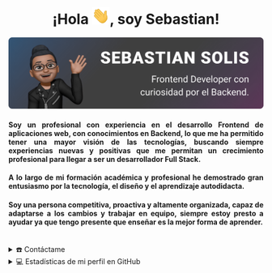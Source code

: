 <div align="center">
  <h1 align="center">¡Hola <img width="35" src="https://github.com/SebastianSolis96/SebastianSolis96/blob/main/img/hi_gif.gif">, soy Sebastian!</h1>
</div>

<div align="center">
  <a href="https://www.sebascript.dev">
    <img  src="https://github.com/SebastianSolis96/SebastianSolis96/blob/main/img/banner.svg" alt="banner" />
  </a>
</div>

<div align="center">
  <h4 align="justify">
    Soy un profesional con experiencia en el desarrollo Frontend de aplicaciones web, con conocimientos en Backend, lo que me ha permitido tener una mayor visión de las tecnologías, buscando siempre experiencias nuevas y positivas que me permitan un crecimiento profesional para llegar a ser un desarrollador Full Stack.
  </h4>
  
  <h4 align="justify">  
    A lo largo de mi formación académica y profesional he demostrado gran entusiasmo por la tecnología, el diseño y el aprendizaje autodidacta.
  </h4>
  
  <h4 align="justify">
    Soy una persona competitiva, proactiva y altamente organizada, capaz de adaptarse a los cambios y trabajar en equipo, siempre estoy presto a ayudar ya que tengo presente que enseñar es la mejor forma de aprender.
  </h4>
  <br>
</div>

<details>
  <summary>☎️ Contáctame</summary>
<div>
  <samp>
    <h2 align="center">Puedes contactarme en:</h2>
    <p align="center">
      <br/>
      <a href="https://mailto:sebasolis@hotmail.es" target="blank">
        <img 
           align="center"
           src="https://img.shields.io/badge/outlook-%231DA1F2.svg?style=for-the-badge&logo=microsoft&logoColor=white"
           alt="sebastian" height="30"/>
      </a>
      <a href="https://wa.me/+5930987280693" target="blank"><img align="center"
         src="https://img.shields.io/badge/whatsapp-4B7F1.svg?style=for-the-badge&logo=whatsapp&logoColor=white"
         alt="sebastian" height="30"/></a>
         
  </p>
    
  <p align="center">
      <a href="https://instagram.com/portfolio__ui" target="blank"><img align="center"
         src="https://img.shields.io/badge/instagram-%23E4405F.svg?style=for-the-badge&logo=Instagram&logoColor=white"
         alt="sebastian" height="30"/></a>
      <a href="https://twitter.com/sebascript_" target="blank"><img align="center"
         src="https://img.shields.io/badge/twitter-1DA1F2.svg?style=for-the-badge&logo=twitter&logoColor=white"
         alt="sebastian" height="30"/></a>
      <br>
   </p>
  </samp>
</div>
</details>

<details> 
  <summary>💻 Estadísticas de mi perfil en GitHub</summary>
  <div>
    <h2 align="center"> 📊 Github Estadísticas </h2>
      <br/>
        <p align="center">
          <a href="https://github.com/1999AZZAR/">
          <img src="https://github-readme-stats.vercel.app/api/top-langs/?username=SebastianSolis96&langs_count=6&theme=gruvbox&layout=compact&hide_border=true" alt="1999AZZAR :: Top Langs" /></a>
        </p>
        <p align="center">
          <a href="https://github.com/1999AZZAR/">
          <img width="49.5%" src="https://github-readme-stats.vercel.app/api?username=SebastianSolis96&show_icons=true&theme=gruvbox&hide_border=true" />
          <img width="49.5%" src="https://github-readme-streak-stats.herokuapp.com/?user=SebastianSolis96&theme=gruvbox&hide_border=true" />
          </a>
       </p>
     <br>
  </div>    
</details>
